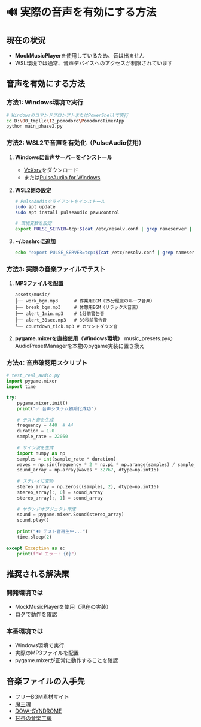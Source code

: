 # 🔊 実際の音声を有効にする方法

## 現在の状況
- **MockMusicPlayer**を使用しているため、音は出ません
- WSL環境では通常、音声デバイスへのアクセスが制限されています

## 音声を有効にする方法

### 方法1: Windows環境で実行
```bash
# WindowsのコマンドプロンプトまたはPowerShellで実行
cd D:\00_tmpllc\12_pomodoro\PomodoroTimerApp
python main_phase2.py
```

### 方法2: WSL2で音声を有効化（PulseAudio使用）

1. **Windowsに音声サーバーをインストール**
   - [VcXsrv](https://sourceforge.net/projects/vcxsrv/)をダウンロード
   - または[PulseAudio for Windows](https://www.freedesktop.org/wiki/Software/PulseAudio/Ports/Windows/)

2. **WSL2側の設定**
   ```bash
   # PulseAudioクライアントをインストール
   sudo apt update
   sudo apt install pulseaudio pavucontrol
   
   # 環境変数を設定
   export PULSE_SERVER=tcp:$(cat /etc/resolv.conf | grep nameserver | awk '{print $2}')
   ```

3. **~/.bashrcに追加**
   ```bash
   echo "export PULSE_SERVER=tcp:$(cat /etc/resolv.conf | grep nameserver | awk '{print $2}')" >> ~/.bashrc
   ```

### 方法3: 実際の音楽ファイルでテスト

1. **MP3ファイルを配置**
   ```
   assets/music/
   ├── work_bgm.mp3      # 作業用BGM（25分程度のループ音楽）
   ├── break_bgm.mp3     # 休憩用BGM（リラックス音楽）
   ├── alert_1min.mp3    # 1分前警告音
   ├── alert_30sec.mp3   # 30秒前警告音
   └── countdown_tick.mp3 # カウントダウン音
   ```

2. **pygame.mixerを直接使用（Windows環境）**
   music_presets.pyのAudioPresetManagerを本物のpygame実装に置き換え

### 方法4: 音声確認用スクリプト

```python
# test_real_audio.py
import pygame.mixer
import time

try:
    pygame.mixer.init()
    print("✅ 音声システム初期化成功")
    
    # テスト音を生成
    frequency = 440  # A4
    duration = 1.0
    sample_rate = 22050
    
    # サイン波を生成
    import numpy as np
    samples = int(sample_rate * duration)
    waves = np.sin(frequency * 2 * np.pi * np.arange(samples) / sample_rate)
    sound_array = np.array(waves * 32767, dtype=np.int16)
    
    # ステレオに変換
    stereo_array = np.zeros((samples, 2), dtype=np.int16)
    stereo_array[:, 0] = sound_array
    stereo_array[:, 1] = sound_array
    
    # サウンドオブジェクト作成
    sound = pygame.mixer.Sound(stereo_array)
    sound.play()
    
    print("🔊 テスト音再生中...")
    time.sleep(2)
    
except Exception as e:
    print(f"❌ エラー: {e}")
```

## 推奨される解決策

### 開発環境では
- MockMusicPlayerを使用（現在の実装）
- ログで動作を確認

### 本番環境では
- Windows環境で実行
- 実際のMP3ファイルを配置
- pygame.mixerが正常に動作することを確認

## 音楽ファイルの入手先
- フリーBGM素材サイト
- [魔王魂](https://maoudamashii.jokersounds.com/)
- [DOVA-SYNDROME](https://dova-s.jp/)
- [甘茶の音楽工房](http://amachamusic.chagasi.com/)